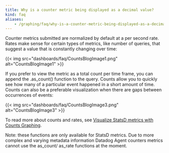 ```yaml
---
title: Why is a counter metric being displayed as a decimal value?
kind: faq
aliases:
    - /graphing/faq/why-is-a-counter-metric-being-displayed-as-a-decimal-value
---
```


Counter metrics submitted are normalized by default at a per second rate. Rates make sense for certain types of metrics, like number of queries, that suggest a value that is constantly changing over time:

{{< img src="dashboards/faq/CountsBlogImage1.png" alt="CountsBlogImage1"  >}}

If you prefer to view the metric as a total count per time frame, you can append the .as_count() function to the query. Counts allow you to quickly see how many of a particular event happened in a short amount of time. Counts can also be a preferable visualization when there are gaps between occurrences of events:

{{< img src="dashboards/faq/CountsBlogImage3.png" alt="CountsBlogImage3"  >}}

To read more about counts and rates, see [Visualize StatsD metrics with Counts Graphing][1].

Note: these functions are only available for StatsD metrics.
Due to more complex and varying metadata information Datadog Agent counters metrics cannot use the as_count/ as_rate functions at the moment.

[1]: https://www.datadoghq.com/blog/visualize-statsd-metrics-counts-graphing
